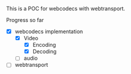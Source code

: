 This is a POC for webcodecs with webtransport.


Progress so far

- [x] webcodecs implementation
    - [x] Video
        - [x] Encoding
        - [x] Decoding
    - [ ] audio
- [ ] webtransport
